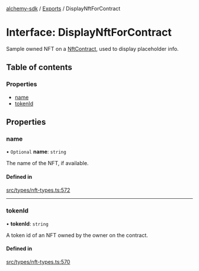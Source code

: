 [alchemy-sdk](../README.md) / [Exports](../modules.md) / DisplayNftForContract

# Interface: DisplayNftForContract

Sample owned NFT on a [NftContract](NftContract.md), used to display placeholder info.

## Table of contents

### Properties

- [name](DisplayNftForContract.md#name)
- [tokenId](DisplayNftForContract.md#tokenid)

## Properties

### name

• `Optional` **name**: `string`

The name of the NFT, if available.

#### Defined in

[src/types/nft-types.ts:572](https://github.com/alchemyplatform/alchemy-sdk-js/blob/7ae04a5/src/types/nft-types.ts#L572)

___

### tokenId

• **tokenId**: `string`

A token id of an NFT owned by the owner on the contract.

#### Defined in

[src/types/nft-types.ts:570](https://github.com/alchemyplatform/alchemy-sdk-js/blob/7ae04a5/src/types/nft-types.ts#L570)
